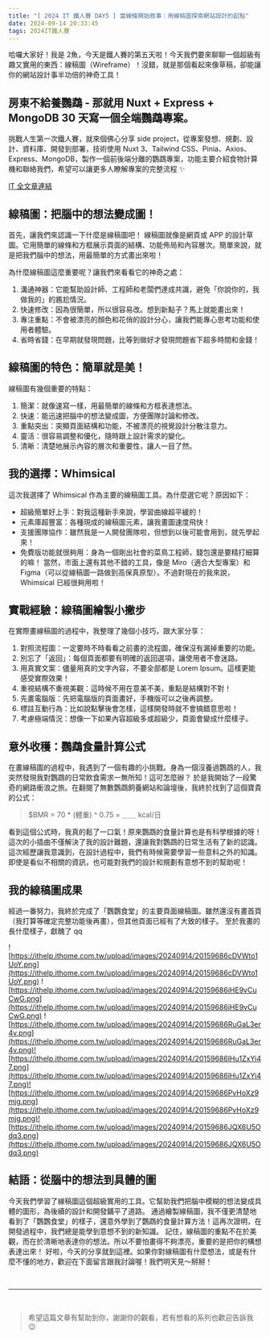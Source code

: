```yaml
---
title: "[ 2024 IT 鐵人賽 DAY5 ] 當線條開始敘事：用線稿圖探索網站設計的起點"
date: 2024-09-14 20:33:45
tags: 2024IT鐵人賽
---
```



哈囉大家好！我是 2魚，今天是鐵人賽的第五天啦！今天我們要來聊聊一個超級有趣又實用的東西：線稿圖（Wireframe）！沒錯，就是那個看起來像草稿，卻能讓你的網站設計事半功倍的神奇工具！

<!--more-->

<div class="cus-intro-box">
    <h2>房東不給養鸚鵡 - 那就用 Nuxt + Express + MongoDB 30 天寫一個全端鸚鵡專案。</h2>
    <p>挑戰人生第一次鐵人賽，就來個佛心分享 side project，從專案發想、規劃、設計、資料庫、開發到部署，技術使用 Nuxt 3、Tailwind CSS、Pinia、Axios、Express、MongoDB，製作一個前後端分離的鸚鵡專案，功能主要介紹食物計算機和聯絡我們，希望可以讓更多人瞭解專案的完整流程 ✨</p>
    <a href="https://ithelp.ithome.com.tw/users/20159686/ironman/7564" target="_blank">IT 全文章連結</a>
</div>

## 線稿圖：把腦中的想法變成圖！

首先，讓我們來認識一下什麼是線稿圖吧！
線稿圖就像是網頁或 APP 的設計草圖。它用簡單的線條和方框展示頁面的結構、功能佈局和內容層次。簡單來說，就是把我們腦中的想法，用最簡單的方式畫出來啦！

為什麼線稿圖這麼重要呢？讓我們來看看它的神奇之處：
1. 溝通神器：它能幫助設計師、工程師和老闆們達成共識，避免「你說你的，我做我的」的尷尬情況。
2. 快速修改：因為很簡單，所以很容易改。想到新點子？馬上就能畫出來！
3. 專注重點：不會被漂亮的顏色和花俏的設計分心，讓我們能專心思考功能和使用者體驗。
4. 省時省錢：在早期就發現問題，比等到做好才發現問題省下超多時間和金錢！

## 線稿圖的特色：簡單就是美！

線稿圖有幾個重要的特點：
1. 簡潔：就像速寫一樣，用最簡單的線條和方框表達想法。
2. 快速：能迅速把腦中的想法變成圖，方便團隊討論和修改。
3. 重點突出：突顯頁面結構和功能，不被漂亮的視覺設計分散注意力。
4. 靈活：很容易調整和優化，隨時跟上設計需求的變化。
5. 清晰：清楚地展示內容的層次和重要性，讓人一目了然。

## 我的選擇：Whimsical

這次我選擇了 Whimsical 作為主要的線稿圖工具。為什麼選它呢？原因如下：
- 超級簡單好上手：對我這種新手來說，學習曲線超平緩的！
- 元素庫超豐富：各種現成的線稿圖元素，讓我畫圖速度飛快！
- 支援團隊協作：雖然我是一人開發團隊啦，但想到以後可能會用到，就先學起來！
- 免費版功能就很夠用：身為一個剛出社會的菜鳥工程師，錢包還是要精打細算的嘛！
當然，市面上還有其他不錯的工具，像是 Miro（適合大型專案）和 Figma（可以從線稿圖一路做到高保真原型）。不過對現在的我來說，Whimsical 已經很夠用啦！

## 實戰經驗：線稿圖繪製小撇步

在實際畫線稿圖的過程中，我整理了幾個小技巧，跟大家分享：
1. 對照流程圖：一定要時不時看看之前畫的流程圖，確保沒有漏掉重要的功能。
2. 別忘了「返回」：每個頁面都要有明確的返回選項，讓使用者不會迷路。
3. 用真實文案：儘量用真的文字內容，不要全部都是 Lorem Ipsum。這樣更能感受實際效果！
4. 重視結構不重視美觀：這時候不用在意美不美，重點是結構對不對！
5. 先畫電腦版：先把電腦版的頁面畫好，手機版可以之後再調整。
6. 標註互動行為：比如說點擊後會怎樣，這樣開發時就不會搞錯意思啦！
7. 考慮極端情況：想像一下如果內容超級多或超級少，頁面會變成什麼樣子。

## 意外收穫：鸚鵡食量計算公式

在畫線稿圖的過程中，我遇到了一個有趣的小挑戰。身為一個沒養過鸚鵡的人，我突然發現我對鸚鵡的日常飲食需求一無所知！這可怎麼辦？
於是我開始了一段驚奇的網路衝浪之旅。在翻閱了無數鸚鵡飼養網站和論壇後，我終於找到了這個寶貴的公式：

> $BMR = 70 * (體重) ^ 0.75 = ＿＿ kcal/日

看到這個公式時，我真的鬆了一口氣！原來鸚鵡的食量計算也是有科學根據的呀！這次的小插曲不僅解決了我的設計難題，還讓我對鸚鵡的日常生活有了新的認識。
這次經歷讓我意識到，在設計過程中，我們有時候需要學習一些意料之外的知識。即使是看似不相關的資訊，也可能對我們的設計和規劃有意想不到的幫助呢！

## 我的線稿圖成果

經過一番努力，我終於完成了「鸚鸚食堂」的主要頁面線稿圖。雖然還沒有畫首頁（我打算等確定完整功能後再畫），但其他頁面已經有了大致的樣子。
至於我畫的長什麼樣子，獻醜了 qq
    
![https://ithelp.ithome.com.tw/upload/images/20240914/20159686cDVWto1UoY.png](https://ithelp.ithome.com.tw/upload/images/20240914/20159686cDVWto1UoY.png)
![https://ithelp.ithome.com.tw/upload/images/20240914/20159686iHE9vCuCwG.png](https://ithelp.ithome.com.tw/upload/images/20240914/20159686iHE9vCuCwG.png)
![https://ithelp.ithome.com.tw/upload/images/20240914/20159686RuGaL3er4v.png](https://ithelp.ithome.com.tw/upload/images/20240914/20159686RuGaL3er4v.png)![https://ithelp.ithome.com.tw/upload/images/20240914/20159686lHu1ZxYi47.png](https://ithelp.ithome.com.tw/upload/images/20240914/20159686lHu1ZxYi47.png)![https://ithelp.ithome.com.tw/upload/images/20240914/20159686PvHoXz9mjg.png](https://ithelp.ithome.com.tw/upload/images/20240914/20159686PvHoXz9mjg.png)![https://ithelp.ithome.com.tw/upload/images/20240914/20159686JQX6U5Odq3.png](https://ithelp.ithome.com.tw/upload/images/20240914/20159686JQX6U5Odq3.png)

## 結語：從腦中的想法到具體的圖

今天我們學習了線稿圖這個超級實用的工具。它幫助我們把腦中模糊的想法變成具體的圖形，為後續的設計和開發鋪平了道路。
通過繪製線稿圖，我不僅更清楚地看到了「鸚鸚食堂」的樣子，還意外學到了鸚鵡的食量計算方法！這再次證明，在開發過程中，我們總是能學到意想不到的新知識。
記住，線稿圖的重點不在於美觀，而在於清晰地表達你的想法。所以不要怕畫得不夠漂亮，重要的是把你的構想表達出來！
好啦，今天的分享就到這裡。如果你對線稿圖有什麼想法，或是有什麼不懂的地方，歡迎在下面留言跟我討論喔！我們明天見～掰掰！

<br />
<hr />
<br />

> 希望這篇文章有幫助到你，謝謝你的觀看，若有想看的系列也歡迎告訴我 😉